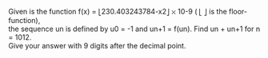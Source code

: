   Given is the function f(x) = <img src='images/symbol_lfloor.gif' width='6' height='16' alt='&lfloor;' border='0' style='vertical-align:middle;' />230.403243784-x2<img src='images/symbol_rfloor.gif' width='6' height='16' alt='&rfloor;' border='0' style='vertical-align:middle;' /> <img src='images/symbol_times.gif' width='9' height='9' alt='&times;' border='0' style='vertical-align:middle;' /> 10-9 ( <img src='images/symbol_lfloor.gif' width='6' height='16' alt='&lfloor;' border='0' style='vertical-align:middle;' /> <img src='images/symbol_rfloor.gif' width='6' height='16' alt='&rfloor;' border='0' style='vertical-align:middle;' /> is the floor-function),<br />  the sequence un is defined by u0 = -1 and un+1 = f(un).    Find un + un+1 for n = 1012.<br />  Give your answer with 9 digits after the decimal point.  